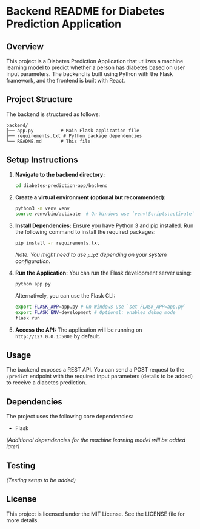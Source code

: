 # Backend README for Diabetes Prediction Application

## Overview
This project is a Diabetes Prediction Application that utilizes a machine learning model to predict whether a person has diabetes based on user input parameters. The backend is built using Python with the Flask framework, and the frontend is built with React.

## Project Structure
The backend is structured as follows:
```
backend/
├── app.py          # Main Flask application file
├── requirements.txt # Python package dependencies
└── README.md       # This file
```

## Setup Instructions

1.  **Navigate to the backend directory:**
    ```bash
    cd diabetes-prediction-app/backend
    ```

2.  **Create a virtual environment (optional but recommended):**
    ```bash
    python3 -m venv venv
    source venv/bin/activate  # On Windows use `venv\Scripts\activate`
    ```

3.  **Install Dependencies:**
    Ensure you have Python 3 and pip installed. Run the following command to install the required packages:
    ```bash
    pip install -r requirements.txt
    ```
    *Note: You might need to use `pip3` depending on your system configuration.*

4.  **Run the Application:**
    You can run the Flask development server using:
    ```bash
    python app.py
    ```
    Alternatively, you can use the Flask CLI:
    ```bash
    export FLASK_APP=app.py # On Windows use `set FLASK_APP=app.py`
    export FLASK_ENV=development # Optional: enables debug mode
    flask run
    ```

5.  **Access the API:**
    The application will be running on `http://127.0.0.1:5000` by default.

## Usage
The backend exposes a REST API. You can send a POST request to the `/predict` endpoint with the required input parameters (details to be added) to receive a diabetes prediction.

## Dependencies
The project uses the following core dependencies:
- Flask

*(Additional dependencies for the machine learning model will be added later)*

## Testing
*(Testing setup to be added)*

## License
This project is licensed under the MIT License. See the LICENSE file for more details.